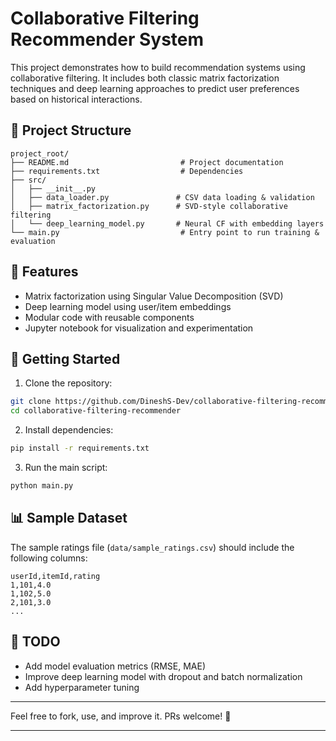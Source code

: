 # Collaborative Filtering Recommender System

This project demonstrates how to build recommendation systems using collaborative filtering. It includes both classic matrix factorization techniques and deep learning approaches to predict user preferences based on historical interactions.

## 📁 Project Structure
```
project_root/
├── README.md                         # Project documentation
├── requirements.txt                  # Dependencies
├── src/
│   ├── __init__.py
│   ├── data_loader.py               # CSV data loading & validation
│   ├── matrix_factorization.py      # SVD-style collaborative filtering
│   └── deep_learning_model.py       # Neural CF with embedding layers
└── main.py                           # Entry point to run training & evaluation
```

## 🚀 Features
- Matrix factorization using Singular Value Decomposition (SVD)
- Deep learning model using user/item embeddings
- Modular code with reusable components
- Jupyter notebook for visualization and experimentation

## 🧪 Getting Started
1. Clone the repository:
```bash
git clone https://github.com/DineshS-Dev/collaborative-filtering-recommender.git
cd collaborative-filtering-recommender
```

2. Install dependencies:
```bash
pip install -r requirements.txt
```

3. Run the main script:
```bash
python main.py
```

## 📊 Sample Dataset
The sample ratings file (`data/sample_ratings.csv`) should include the following columns:
```
userId,itemId,rating
1,101,4.0
1,102,5.0
2,101,3.0
...
```

## 📌 TODO
- Add model evaluation metrics (RMSE, MAE)
- Improve deep learning model with dropout and batch normalization
- Add hyperparameter tuning

---

Feel free to fork, use, and improve it. PRs welcome! 🚀

---

